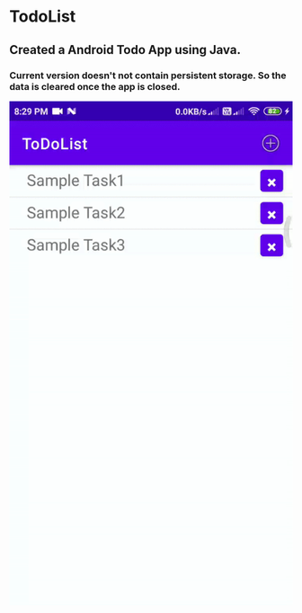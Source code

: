 # TodoList

## Created a Android Todo App using Java.
### Current version doesn't not contain persistent storage. So the data is cleared once the app is closed. 
![App Recording](images/app_record.gif)
